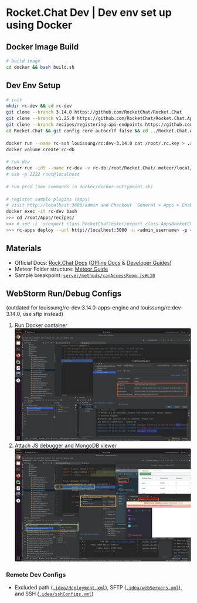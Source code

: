 # Rocket.Chat Dev | Dev env set up using Docker
## Docker Image Build
```bash
# build image
cd docker && bash build.sh
```

## Dev Env Setup
```bash
# init
mkdir rc-dev && cd rc-dev
git clone --branch 3.14.0 https://github.com/RocketChat/Rocket.Chat
git clone --branch v1.25.0 https://github.com/RocketChat/Rocket.Chat.Apps-engine
git clone --branch recipes/registering-api-endpoints https://github.com/RocketChat/Apps.RocketChat.Tester Apps/recipes
cd Rocket.Chat && git config core.autocrlf false && cd ../Rocket.Chat.Apps-engine && git config core.autocrlf false && cd ../Apps/recipes && git config core.autocrlf false && cd ../../

docker run --name rc-ssh louissung/rc:dev-3.14.0 cat /root/.rc.key > .rc.key && chmod 600 .rc.key && ssh-add .rc.key && rm .rc.key && docker rm rc-ssh
docker volume create rc-db

# run dev
docker run -idt --name rc-dev -v rc-db:/root/Rocket.Chat/.meteor/local/db -p 2222:22 -p 3000:3000 -p 3001:3001 -p 9229:9229 louissung/rc:dev-3.14.0
# ssh -p 2222 root@localhost

# run prod (see commands in docker/docker-entrypoint.sh)

# register sample plugins (apps)
# visit http://localhost:3000/admin and Checkout `General > Apps > Enable development mode & Enable the App Framework`
docker exec -it rc-dev bash
>>> cd /root/Apps/recipes/
>>> # sed -i 's/export class RocketChatTester/export class AppsRocketChatTesterApp/' AppsRocketChatTesterApp.ts  # fix `There must be an exported class`
>>> rc-apps deploy --url http://localhost:3000 -u <admin_username> -p <admin_password>
```

## Materials
* Official Docs: [Rock.Chat Docs](https://docs.rocket.chat) ([Offline Docs](rocket-chat-docs.pdf.zip) & [Developer Guides](rocket-chat-dev-docs.pdf))
* Meteor Folder structure: [Meteor Guide](https://guide.meteor.com/structure.html#example-app-structure)
* Sample breakpoint: [`server/methods/canAccessRoom.js#L10`](https://github.com/RocketChat/Rocket.Chat/blob/3.14.0/server/methods/canAccessRoom.js#L10)

## WebStorm Run/Debug Configs
(outdated for louissung/rc-dev:3.14.0-apps-engine and louissung/rc:dev-3.14.0, use sftp instead)
1. Run Docker container
    <img src="docs/img/1-docker-set-up.png" width="1080">
2. Attach JS debugger and MongoDB viewer
    <img src="docs/img/2-debugger-and-db-viewer.png" width="1080">

### Remote Dev Configs
* Excluded path ([`.idea/deployment.xml`](.idea/deployment.xml#L3-L21)), SFTP ([`.idea/webServers.xml`](.idea/webServers.xml)), and SSH ([`.idea/sshConfigs.xml`](.idea/sshConfigs.xml))
